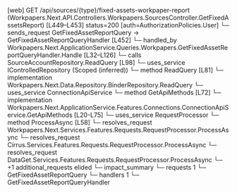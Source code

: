 [web] GET /api/sources/{type}/fixed-assets-workpaper-report  (Workpapers.Next.API.Controllers.Workpapers.SourcesController.GetFixedAssetsReport)  [L449–L453] status=200 [auth=AuthorizationPolicies.User]
  └─ sends_request GetFixedAssetReportQuery -> GetFixedAssetReportQueryHandler [L452]
    └─ handled_by Workpapers.Next.ApplicationService.Queries.Workpapers.GetFixedAssetReportQueryHandler.Handle [L32–L126]
      └─ calls SourceAccountRepository.ReadQuery [L98]
      └─ uses_service IControlledRepository<Binder> (Scoped (inferred))
        └─ method ReadQuery [L81]
          └─ implementation Workpapers.Next.Data.Repository.BinderRepository.ReadQuery
      └─ uses_service ConnectionApiService
        └─ method GetApiMethods [L72]
          └─ implementation Workpapers.Next.ApplicationService.Features.Connections.ConnectionApiService.GetApiMethods [L20-L75]
      └─ uses_service RequestProcessor
        └─ method ProcessAsync [L58]
          └─ resolves_request Workpapers.Next.Services.Features.Requests.RequestProcessor.ProcessAsync
          └─ resolves_request Cirrus.Services.Features.Requests.RequestProcessor.ProcessAsync
          └─ resolves_request DataGet.Services.Features.Requests.RequestProcessor.ProcessAsync
          └─ +1 additional_requests elided
  └─ impact_summary
    └─ requests 1
      └─ GetFixedAssetReportQuery
    └─ handlers 1
      └─ GetFixedAssetReportQueryHandler

